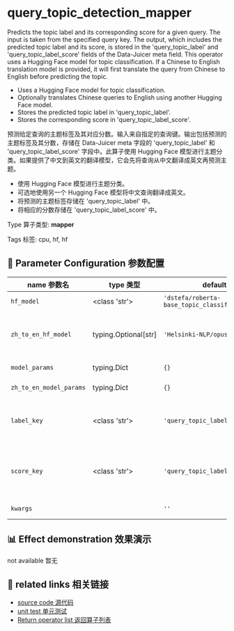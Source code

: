 # query_topic_detection_mapper

Predicts the topic label and its corresponding score for a given query. The input is taken from the specified query key. The output, which includes the predicted topic label and its score, is stored in the 'query_topic_label' and 'query_topic_label_score' fields of the Data-Juicer meta field. This operator uses a Hugging Face model for topic classification. If a Chinese to English translation model is provided, it will first translate the query from Chinese to English before predicting the topic.

- Uses a Hugging Face model for topic classification.
- Optionally translates Chinese queries to English using another Hugging Face model.
- Stores the predicted topic label in 'query_topic_label'.
- Stores the corresponding score in 'query_topic_label_score'.

预测给定查询的主题标签及其对应分数。输入来自指定的查询键。输出包括预测的主题标签及其分数，存储在 Data-Juicer meta 字段的 'query_topic_label' 和 'query_topic_label_score' 字段中。此算子使用 Hugging Face 模型进行主题分类。如果提供了中文到英文的翻译模型，它会先将查询从中文翻译成英文再预测主题。

- 使用 Hugging Face 模型进行主题分类。
- 可选地使用另一个 Hugging Face 模型将中文查询翻译成英文。
- 将预测的主题标签存储在 'query_topic_label' 中。
- 将相应的分数存储在 'query_topic_label_score' 中。

Type 算子类型: **mapper**

Tags 标签: cpu, hf, hf

## 🔧 Parameter Configuration 参数配置
| name 参数名 | type 类型 | default 默认值 | desc 说明 |
|--------|------|--------|------|
| `hf_model` | <class 'str'> | `'dstefa/roberta-base_topic_classification_nyt_news'` | Huggingface model ID to predict topic label. |
| `zh_to_en_hf_model` | typing.Optional[str] | `'Helsinki-NLP/opus-mt-zh-en'` | Translation model from Chinese to English. If not None, translate the query from Chinese to English. |
| `model_params` | typing.Dict | `{}` | model param for hf_model. |
| `zh_to_en_model_params` | typing.Dict | `{}` | model param for zh_to_hf_model. |
| `label_key` | <class 'str'> | `'query_topic_label'` | The key name in the meta field to store the output label. It is 'query_topic_label' in default. |
| `score_key` | <class 'str'> | `'query_topic_label_score'` | The key name in the meta field to store the corresponding label score. It is 'query_topic_label_score' in default. |
| `kwargs` |  | `''` | Extra keyword arguments. |

## 📊 Effect demonstration 效果演示
not available 暂无

## 🔗 related links 相关链接
- [source code 源代码](../../../data_juicer/ops/mapper/query_topic_detection_mapper.py)
- [unit test 单元测试](../../../tests/ops/mapper/test_query_topic_detection_mapper.py)
- [Return operator list 返回算子列表](../../Operators.md)